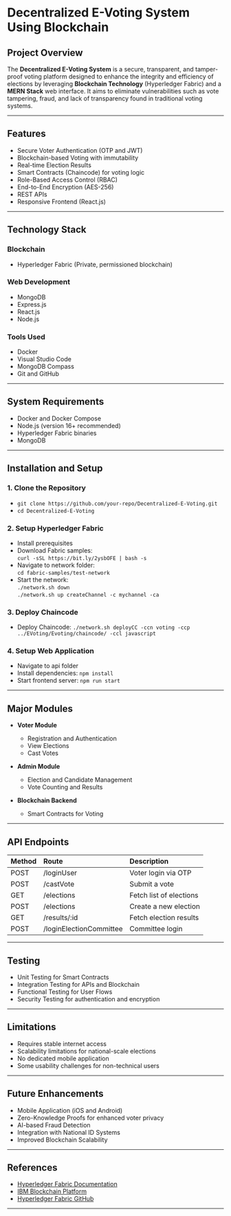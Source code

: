 # Decentralized E-Voting System Using Blockchain

## Project Overview

The **Decentralized E-Voting System** is a secure, transparent, and tamper-proof voting platform designed to enhance the integrity and efficiency of elections by leveraging **Blockchain Technology** (Hyperledger Fabric) and a **MERN Stack** web interface. It aims to eliminate vulnerabilities such as vote tampering, fraud, and lack of transparency found in traditional voting systems.


---

## Features

- Secure Voter Authentication (OTP and JWT)
- Blockchain-based Voting with immutability
- Real-time Election Results
- Smart Contracts (Chaincode) for voting logic
- Role-Based Access Control (RBAC)
- End-to-End Encryption (AES-256)
- REST APIs
- Responsive Frontend (React.js)

---

## Technology Stack

### Blockchain
- Hyperledger Fabric (Private, permissioned blockchain)

### Web Development
- MongoDB
- Express.js
- React.js
- Node.js

### Tools Used
- Docker
- Visual Studio Code
- MongoDB Compass
- Git and GitHub

---

## System Requirements

- Docker and Docker Compose
- Node.js (version 16+ recommended)
- Hyperledger Fabric binaries
- MongoDB

---

## Installation and Setup

### 1. Clone the Repository

- `git clone https://github.com/your-repo/Decentralized-E-Voting.git`
- `cd Decentralized-E-Voting`

### 2. Setup Hyperledger Fabric

- Install prerequisites
- Download Fabric samples:  
  `curl -sSL https://bit.ly/2ysbOFE | bash -s`
- Navigate to network folder:  
  `cd fabric-samples/test-network`
- Start the network:  
  `./network.sh down`  
  `./network.sh up createChannel -c mychannel -ca`

### 3. Deploy Chaincode

- Deploy Chaincode:
  `./network.sh deployCC -ccn voting -ccp ../EVoting/Evoting/chaincode/ -ccl javascript`

### 4. Setup Web Application

- Navigate to api folder
- Install dependencies:
  `npm install`
- Start frontend server:
  `npm run start`

---

## Major Modules

- **Voter Module**
  - Registration and Authentication
  - View Elections
  - Cast Votes

- **Admin Module**
  - Election and Candidate Management
  - Vote Counting and Results

- **Blockchain Backend**
  - Smart Contracts for Voting

---

## API Endpoints

| Method | Route | Description |
| :--- | :--- | :--- |
| POST | /loginUser | Voter login via OTP |
| POST | /castVote | Submit a vote |
| GET | /elections | Fetch list of elections |
| POST | /elections | Create a new election |
| GET | /results/:id | Fetch election results |
| POST | /loginElectionCommittee | Committee login |

---

## Testing

- Unit Testing for Smart Contracts
- Integration Testing for APIs and Blockchain
- Functional Testing for User Flows
- Security Testing for authentication and encryption

---


## Limitations

- Requires stable internet access
- Scalability limitations for national-scale elections
- No dedicated mobile application
- Some usability challenges for non-technical users

---

## Future Enhancements

- Mobile Application (iOS and Android)
- Zero-Knowledge Proofs for enhanced voter privacy
- AI-based Fraud Detection
- Integration with National ID Systems
- Improved Blockchain Scalability

---

## References

- [Hyperledger Fabric Documentation](https://hyperledger-fabric.readthedocs.io/en/latest/)
- [IBM Blockchain Platform](https://www.ibm.com/docs/en/blockchain-platform)
- [Hyperledger Fabric GitHub](https://github.com/hyperledger/fabric)

---

